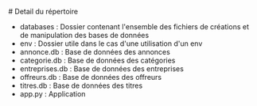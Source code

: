 # Detail du répertoire  
  
* databases : Dossier contenant l'ensemble des fichiers de créations et de manipulation des bases de données  
* env : Dossier utile dans le cas d'une utilisation d'un env  
* annonce.db : Base de données des annonces  
* categorie.db : Base de données des catégories  
* entreprises.db : Base de données des entreprises  
* offreurs.db : Base de données des offreurs  
* titres.db : Base de données des titres  
* app.py : Application